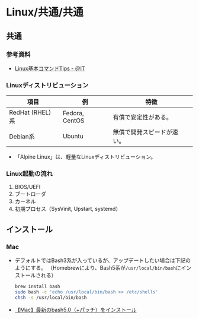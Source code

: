 # Linux/共通/共通

## 共通

### 参考資料

- [Linux基本コマンドTips - ＠IT](https://atmarkit.itmedia.co.jp/ait/series/3065/)

### Linuxディストリビューション

| 項目            | 例             | 特徴                       |
| --------------- | -------------- | -------------------------- |
| RedHat (RHEL)系 | Fedora, CentOS | 有償で安定性がある。       |
| Debian系        | Ubuntu         | 無償で開発スピードが速い。 |

- 「Alpine Linux」は、軽量なLinuxディストリビューション。

### Linux起動の流れ

1. BIOS/UEFI
1. ブートローダ
1. カーネル
1. 初期プロセス（SysVinit, Upstart, systemd）

## インストール

### Mac

- デフォルトではBash3系が入っているが、アップデートしたい場合は下記のようにする。
  （Homebrewにより、Bash5系が`/usr/local/bin/bash`にインストールされる）
  
  ```bash
  brew install bash
  sudo bash -c 'echo /usr/local/bin/bash >> /etc/shells'
  chsh -s /usr/local/bin/bash
  ```

- [【Mac】最新のbash5.0（+パッチ）をインストール](https://www.wholenotism.com/blog/2020/05/install-bash5-mac.html)
